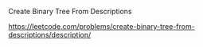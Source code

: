 Create Binary Tree From Descriptions

https://leetcode.com/problems/create-binary-tree-from-descriptions/description/
